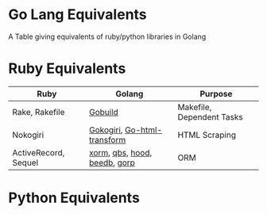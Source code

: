 Go Lang Equivalents
==================

A Table giving equivalents of ruby/python libraries in  Golang

# Ruby Equivalents

|   Ruby           | Golang      | Purpose  |
| ---------------- | ----------- | -------- |
|  Rake, Rakefile  |  [Gobuild](https://code.google.com/p/gobuild/)        | Makefile, Dependent Tasks |
|  Nokogiri        | [Gokogiri](http://github.com/moovweb/gokogiri), [Go-html-transform](https://code.google.com/p/go-html-transform/) | HTML Scraping |
| ActiveRecord, Sequel | [xorm](https://github.com/lunny/xorm), [qbs](https://github.com/coocood/qbs), [hood](https://github.com/eaigner/hood), [beedb](https://github.com/astaxie/beedb), [gorp](https://github.com/coopernurse/gorp) | ORM |

# Python Equivalents

